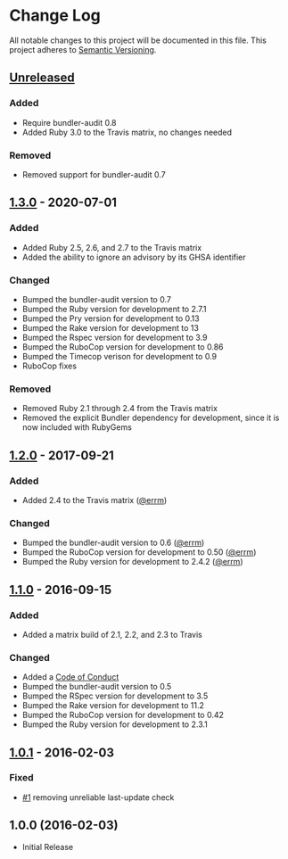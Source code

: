 # Change Log

All notable changes to this project will be documented in this file.
This project adheres to [Semantic Versioning](http://semver.org/).

## [Unreleased]

### Added

* Require bundler-audit 0.8
* Added Ruby 3.0 to the Travis matrix, no changes needed

### Removed

* Removed support for bundler-audit 0.7

## [1.3.0] - 2020-07-01

### Added

* Added Ruby 2.5, 2.6, and 2.7 to the Travis matrix
* Added the ability to ignore an advisory by its GHSA identifier

### Changed

* Bumped the bundler-audit version to 0.7
* Bumped the Ruby version for development to 2.7.1
* Bumped the Pry version for development to 0.13
* Bumped the Rake version for development to 13
* Bumped the Rspec version for development to 3.9
* Bumped the RuboCop version for development to 0.86
* Bumped the Timecop verison for development to 0.9
* RuboCop fixes

### Removed

* Removed Ruby 2.1 through 2.4 from the Travis matrix
* Removed the explicit Bundler dependency for development, since it is now included with RubyGems

## [1.2.0] - 2017-09-21

### Added

* Added 2.4 to the Travis matrix ([@errm])

### Changed

* Bumped the bundler-audit version to 0.6 ([@errm])
* Bumped the RuboCop version for development to 0.50 ([@errm])
* Bumped the Ruby version for development to 2.4.2 ([@errm])

## [1.1.0] - 2016-09-15

### Added

* Added a matrix build of 2.1, 2.2, and 2.3 to Travis

### Changed

* Added a [Code of Conduct](CODE_OF_CONDUCT.md)
* Bumped the bundler-audit version to 0.5
* Bumped the RSpec version for development to 3.5
* Bumped the Rake version for development to 11.2
* Bumped the RuboCop version for development to 0.42
* Bumped the Ruby version for development to 2.3.1

## [1.0.1] - 2016-02-03

### Fixed

* [#1](https://github.com/civisanalytics/ruby_audit/pull/1)
  removing unreliable last-update check

## 1.0.0 (2016-02-03)

* Initial Release

[Unreleased]: https://github.com/civisanalytics/ruby_audit/compare/v1.3.0...HEAD
[1.3.0]: https://github.com/civisanalytics/ruby_audit/compare/v1.2.0...v1.3.0
[1.2.0]: https://github.com/civisanalytics/ruby_audit/compare/v1.1.0...v1.2.0
[1.1.0]: https://github.com/civisanalytics/ruby_audit/compare/v1.0.1...v1.1.0
[1.0.1]: https://github.com/civisanalytics/ruby_audit/compare/v1.0.0...v1.0.1
[1.0.0]: https://github.com/civisanalytics/ruby_audit/commit/7535b70412641c888c80d99514b27ba254fb8316

[@errm]: https://github.com/errm
